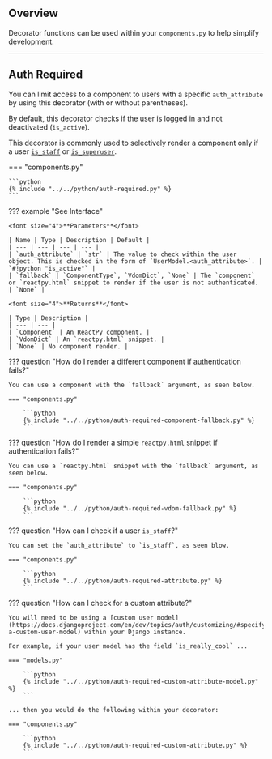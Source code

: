 ## Overview

<p class="intro" markdown>

Decorator functions can be used within your `components.py` to help simplify development.

</p>

---

## Auth Required

You can limit access to a component to users with a specific `auth_attribute` by using this decorator (with or without parentheses).

By default, this decorator checks if the user is logged in and not deactivated (`is_active`).

This decorator is commonly used to selectively render a component only if a user [`is_staff`](https://docs.djangoproject.com/en/dev/ref/contrib/auth/#django.contrib.auth.models.User.is_staff) or [`is_superuser`](https://docs.djangoproject.com/en/dev/ref/contrib/auth/#django.contrib.auth.models.User.is_superuser).

=== "components.py"

    ```python
    {% include "../../python/auth-required.py" %}
    ```

??? example "See Interface"

    <font size="4">**Parameters**</font>

    | Name | Type | Description | Default |
    | --- | --- | --- | --- |
    | `auth_attribute` | `str` | The value to check within the user object. This is checked in the form of `UserModel.<auth_attribute>`. | `#!python "is_active"` |
    | `fallback` | `ComponentType`, `VdomDict`, `None` | The `component` or `reactpy.html` snippet to render if the user is not authenticated. | `None` |

    <font size="4">**Returns**</font>

    | Type | Description |
    | --- | --- |
    | `Component` | An ReactPy component. |
    | `VdomDict` | An `reactpy.html` snippet. |
    | `None` | No component render. |

??? question "How do I render a different component if authentication fails?"

    You can use a component with the `fallback` argument, as seen below.

    === "components.py"

        ```python
        {% include "../../python/auth-required-component-fallback.py" %}
        ```

??? question "How do I render a simple `reactpy.html` snippet if authentication fails?"

    You can use a `reactpy.html` snippet with the `fallback` argument, as seen below.

    === "components.py"

        ```python
        {% include "../../python/auth-required-vdom-fallback.py" %}
        ```

??? question "How can I check if a user `is_staff`?"

    You can set the `auth_attribute` to `is_staff`, as seen blow.

    === "components.py"

        ```python
        {% include "../../python/auth-required-attribute.py" %}
        ```

??? question "How can I check for a custom attribute?"

    You will need to be using a [custom user model](https://docs.djangoproject.com/en/dev/topics/auth/customizing/#specifying-a-custom-user-model) within your Django instance.

    For example, if your user model has the field `is_really_cool` ...

    === "models.py"

        ```python
        {% include "../../python/auth-required-custom-attribute-model.py" %}
        ```

    ... then you would do the following within your decorator:

    === "components.py"

        ```python
        {% include "../../python/auth-required-custom-attribute.py" %}
        ```
